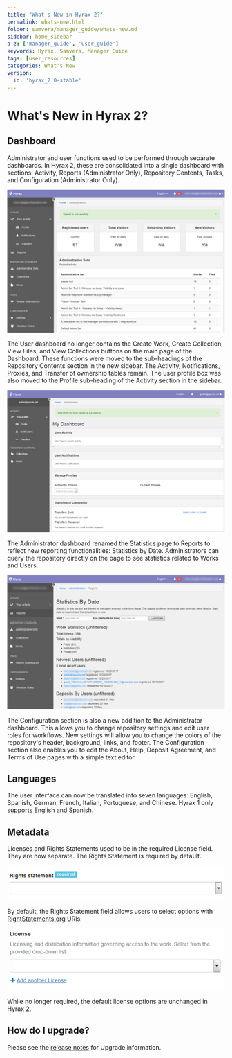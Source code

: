 ```yaml
---
title: "What's New in Hyrax 2?"
permalink: whats-new.html
folder: samvera/manager_guide/whats-new.md
sidebar: home_sidebar
a-z: ['manager_guide', 'user_guide']
keywords: Hyrax, Samvera, Manager Guide
tags: [user_resources]
categories: What's New
version:
  id: 'hyrax_2.0-stable'
---
```


# What's New in Hyrax 2?

## Dashboard

Administrator and user functions used to be performed through separate dashboards. In Hyrax 2, these are consolidated into a single dashboard with sections: Activity, Reports (Administrator Only), Repository Contents, Tasks, and Configuration (Administrator Only).

![Adminstrator Dashboard](images\screenshots\admin-dashboard-2.png)

The User dashboard no longer contains the Create Work, Create Collection, View Files, and View Collections buttons on the main page of the Dashboard. These functions were moved to the sub-headings of the Repository Contents section in the new sidebar. The Activity, Notifications, Proxies, and Transfer of ownership tables remain. The user profile box was also moved to the Profile sub-heading of the Activity section in the sidebar.

![User Dashboard](images\screenshots\user-dashboard-2.png)

The Administrator dashboard renamed the Statistics page to Reports to reflect new reporting functionalities: Statistics by Date. Administrators can query the repository directly on the page to see statistics related to Works and Users.

![Administrator Reports](images\screenshots\admin-reports-2.png)

The Configuration section is also a new addition to the Administrator dashboard. This allows you to change repository settings and edit user roles for workflows. New settings will allow you to change the colors of the repository's header, background, links, and footer. The Configuration section also enables you to edit the About, Help, Deposit Agreement, and Terms of Use pages with a simple text editor.

## Languages

The user interface can now be translated into seven languages: English, Spanish, German, French, Italian, Portuguese, and Chinese. Hyrax 1 only supports English and Spanish.

## Metadata

Licenses and Rights Statements used to be in the required License field. They are now separate. The Rights Statement is required by default.

![Rights Statement](images\screenshots\work-rightstatement-2.png)

By default, the Rights Statement field allows users to select options with [RightStatements.org](http://rightsstatements.org/page/1.0/) URIs.

![License](images\screenshots\work-license-2.png)

While no longer required, the default license options are unchanged in Hyrax 2.

## How do I upgrade?

Please see the [release notes](https://github.com/samvera/hyrax/releases) for Upgrade information.
